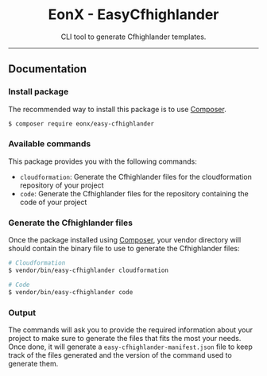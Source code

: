 <div align="center">
    <h1>EonX - EasyCfhighlander</h1>
    <p>CLI tool to generate Cfhighlander templates.</p>
</div>

---

## Documentation

### Install package

The recommended way to install this package is to use [Composer][1].

```bash
$ composer require eonx/easy-cfhighlander
```

### Available commands

This package provides you with the following commands:

- `cloudformation`: Generate the Cfhighlander files for the cloudformation repository of your project
- `code`: Generate the Cfhighlander files for the repository containing the code of your project

### Generate the Cfhighlander files

Once the package installed using [Composer][1], your vendor directory will should contain the binary file to use
to generate the Cfhighlander files:

```bash
# Cloudformation
$ vendor/bin/easy-cfhighlander cloudformation

# Code
$ vendor/bin/easy-cfhighlander code
```

### Output

The commands will ask you to provide the required information about your project to make sure to generate
the files that fits the most your needs. Once done, it will generate a `easy-cfhighlander-manifest.json` file to keep 
track of the files generated and the version of the command used to generate them.

[1]: https://getcomposer.org/
